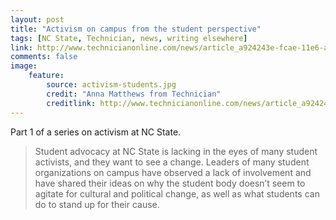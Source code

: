 ```yaml
---
layout: post
title: "Activism on campus from the student perspective"
tags: [NC State, Technician, news, writing elsewhere]
link: http://www.technicianonline.com/news/article_a924243e-fcae-11e6-ab57-53e36d7a71c7.html
comments: false
image:
    feature:
        source: activism-students.jpg
        credit: "Anna Matthews from Technician"
        creditlink: http://www.technicianonline.com/news/article_a924243e-fcae-11e6-ab57-53e36d7a71c7.html
---
```


Part 1 of a series on activism at NC State.

> Student advocacy at NC State is lacking in the eyes of many student activists, and they want to see a change. Leaders of many student organizations on campus have observed a lack of involvement and have shared their ideas on why the student body doesn’t seem to agitate for cultural and political change, as well as what students can do to stand up for their cause.

